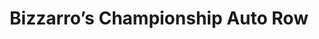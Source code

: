 ---
title: "Bizzarro’s Championship Auto Row"
url: /erie/bizzarros-championship-auto-row/
shop: car
---